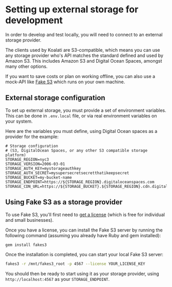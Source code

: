# Setting up external storage for development

In order to develop and test locally, you will need to connect to an external storage provider.

The clients used by Koalati are S3-compatible, which means you can use any storage provider who's API matches the standard defined and used by Amazon S3.
This includes Amazon S3 and Digital Ocean Spaces, amongst many other options. 

If you want to save costs or plan on working offline, you can also use a mock-API like [Fake S3](https://github.com/jubos/fake-s3) which runs on your own machine. 

## External storage configuration
To set up external storage, you must provide a set of environment variables.
This can be done in `.env.local` file, or via real environment variables on your system.

Here are the variables you must define, using Digital Ocean spaces as a provider for the example:

```env
# Storage configuration
# (S3, DigitalOcean Spaces, or any other S3 compatible storage platform)
STORAGE_REGION=nyc3
STORAGE_VERSION=2006-03-01
STORAGE_AUTH_KEY=mystorageauthkey
STORAGE_AUTH_SECRET=mysupersecretsecretthatikeepsecret
STORAGE_BUCKET=my-bucket-name
STORAGE_ENDPOINT=https://${STORAGE_REGION}.digitaloceanspaces.com
STORAGE_CDN_URL=https://${STORAGE_BUCKET}.${STORAGE_REGION}.cdn.digitaloceanspaces.com
```

## Using Fake S3 as a storage provider

To use Fake S3, you'll first need to [get a license](https://supso.org/projects/fake-s3) (which is free for individual and small businesses).

Once you have a license, you can install the Fake S3 server by running the following command (assuming you already have Ruby and gem installed):

```bash
gem install fakes3
```

Once the installation is completed, you can start your local Fake S3 server:

```bash
fakes3 -r /mnt/fakes3_root -p 4567 --license YOUR_LICENSE_KEY
```

You should then be ready to start using it as your storage provider, using `http://localhost:4567` as your `STORAGE_ENDPOINT`.
